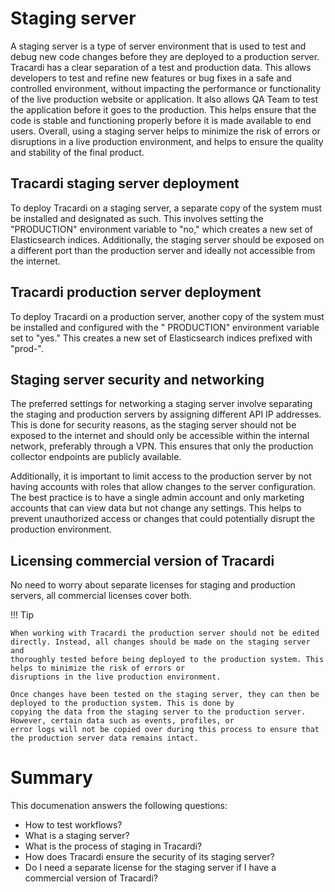 # Staging server

A staging server is a type of server environment that is used to test and debug new code changes before they are
deployed to a production server. Tracardi has a clear separation of a test and production data. This allows developers
to test and refine new features or bug fixes in a safe and controlled environment, without impacting the performance or
functionality of the live production website or application. It also allows QA Team to test the application before it
goes to the production. This helps ensure that the code is stable and functioning properly before it is made available
to end users. Overall, using a staging server helps to minimize the risk of errors or disruptions in a live production
environment, and helps to ensure the quality and stability of the final product.

## Tracardi staging server deployment

To deploy Tracardi on a staging server, a separate copy of the system must be installed and designated as such. This
involves setting the "PRODUCTION" environment variable to "no," which creates a new set of Elasticsearch indices.
Additionally, the staging server should be exposed on a different port than the production server and ideally not
accessible from the internet.

## Tracardi production server deployment

To deploy Tracardi on a production server, another copy of the system must be installed and configured with the "
PRODUCTION" environment variable set to "yes." This creates a new set of Elasticsearch indices prefixed with "prod-".

## Staging server security and networking

The preferred settings for networking a staging server involve separating the staging and production servers by
assigning different API IP addresses. This is done for security reasons, as the staging server should not be exposed to
the internet and should only be accessible within the internal network, preferably through a VPN. This ensures that only
the production collector endpoints are publicly available.

Additionally, it is important to limit access to the production server by not having accounts with roles that allow
changes to the server configuration. The best practice is to have a single admin account and only marketing accounts
that can view data but not change any settings. This helps to prevent unauthorized access or changes that could
potentially disrupt the production environment.

## Licensing commercial version of Tracardi

No need to worry about separate licenses for staging and production servers, all commercial licenses cover both.

!!! Tip

    When working with Tracardi the production server should not be edited directly. Instead, all changes should be made on the staging server and
    thoroughly tested before being deployed to the production system. This helps to minimize the risk of errors or
    disruptions in the live production environment.

    Once changes have been tested on the staging server, they can then be deployed to the production system. This is done by
    copying the data from the staging server to the production server. However, certain data such as events, profiles, or
    error logs will not be copied over during this process to ensure that the production server data remains intact.

# Summary

This documenation answers the following questions:

* How to test workflows?
* What is a staging server?
* What is the process of staging in Tracardi?
* How does Tracardi ensure the security of its staging server?
* Do I need a separate license for the staging server if I have a commercial version of Tracardi?

